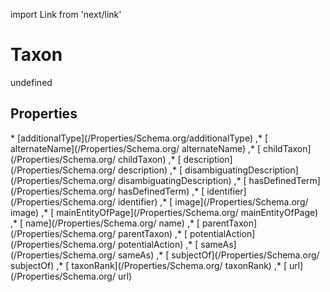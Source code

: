 import Link from 'next/link'
# Taxon

undefined

## Properties

<Grid>
* [additionalType](/Properties/Schema.org/additionalType)
,* [ alternateName](/Properties/Schema.org/ alternateName)
,* [ childTaxon](/Properties/Schema.org/ childTaxon)
,* [ description](/Properties/Schema.org/ description)
,* [ disambiguatingDescription](/Properties/Schema.org/ disambiguatingDescription)
,* [ hasDefinedTerm](/Properties/Schema.org/ hasDefinedTerm)
,* [ identifier](/Properties/Schema.org/ identifier)
,* [ image](/Properties/Schema.org/ image)
,* [ mainEntityOfPage](/Properties/Schema.org/ mainEntityOfPage)
,* [ name](/Properties/Schema.org/ name)
,* [ parentTaxon](/Properties/Schema.org/ parentTaxon)
,* [ potentialAction](/Properties/Schema.org/ potentialAction)
,* [ sameAs](/Properties/Schema.org/ sameAs)
,* [ subjectOf](/Properties/Schema.org/ subjectOf)
,* [ taxonRank](/Properties/Schema.org/ taxonRank)
,* [ url](/Properties/Schema.org/ url)

</Grid>

